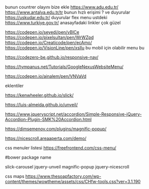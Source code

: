 bunun countrer olayını bize ekle 
https://www.adu.edu.tr/
https://www.antalya.edu.tr/tr  bunun hızlı erişimi ? ve duyurular 
https://uskudar.edu.tr/  duyurular flex menu ustdeki 
https://www.turkiye.gov.tr/  anasayfadaki linkler çok güzel 

https://codepen.io/seyedi/pen/vBlCe
https://codepen.io/pixelsultan/pen/WrWZpd
https://codepen.io/Creaticode/pen/ecAmo/
https://codepen.io/VisionLine/pen/xslIu    bu mobil için olabilir 
menu bu 

https://codezero-be.github.io/responsive-nav/


https://tympanus.net/Tutorials/GoogleNexusWebsiteMenu/


https://codepen.io/ainalem/pen/VNVaVd


eklentiler 


https://kenwheeler.github.io/slick/

https://luis-almeida.github.io/unveil/

https://www.jqueryscript.net/accordion/Simple-Responsive-jQuery-Accordion-Plugin-SMK%20Accordion.html

https://dimsemenov.com/plugins/magnific-popup/

https://nicescroll.areaaperta.com/demo/

css menuler listesi 
https://freefrontend.com/css-menu/

#bower package name 
 
slick-carousel
jquery-unveil
magnific-popup
jquery-nicescroll



css maps
https://www.thesoapfactory.com/wp-content/themes/wowtheme/assets/css/CHfw-tools.css?ver=3.1.190